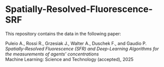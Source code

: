 # Spatially-Resolved-Fluorescence-SRF

This repository contains the data in the following paper: 

Puleio A., Rossi R.,  Grzesiak J., Walter A., Duschek F., and Gaudio P.  
*Spatially-Resolved Fluorescence (SFR) and Deep-Learning Algorithms for the measurements of agents' concentrations*  
Machine Learning: Science and Technology (accepted), 2025 







